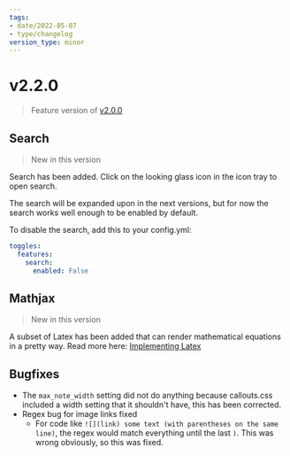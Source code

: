 ```yaml
---
tags:
- date/2022-05-07
- type/changelog
version_type: minor
---
```

   
# v2.2.0   
> Feature version of [v2.0.0](../Changelog/v2.0.0.md)   
   
## Search    
> New in this version   
    
Search has been added. Click on the looking glass icon in the icon tray to open search.   
   
The search will be expanded upon in the next versions, but for now the search works well enough to be enabled by default.   
   
To disable the search, add this to your config.yml:   
``` yaml
toggles:
  features:
    search:
      enabled: False
```
   
   
## Mathjax   
> New in this version   
   
A subset of Latex has been added that can render mathematical equations in a pretty way. Read more here: [Implementing Latex](../Demonstrations/Implementing%20Latex.md)   
   
## Bugfixes   
   
- The `max_note_width` setting did not do anything because callouts.css included a width setting that it shouldn't have, this has been corrected.   
- Regex bug for image links fixed   
	- For code like `![](link) some text (with parentheses on the same line)`, the regex would match everything until the last `)`. This was wrong obviously, so this was fixed.